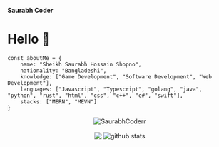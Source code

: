 **Saurabh Coder**
<h1>Hello 👋</h1>

```JS
const aboutMe = {
    name: "Sheikh Saurabh Hossain Shopno",
    nationality: "Bangladeshi",
    knowledge: ["Game Development", "Software Development", "Web Development"],
    languages: ["Javascript", "Typescript", "golang", "java", "python", "rust", "html", "css", "c++", "c#", "swift"],
    stacks: ["MERN", "MEVN"]
}
```

<p align="center"> <img src="https://komarev.com/ghpvc/?username=SaurabhCoderr" alt="SaurabhCoderr" /> </p>
<p align="center">
  <img align="center" src="https://github-readme-stats.vercel.app/api/top-langs/?username=SaurabhCoderr&show_icons=true&show_icons=true&title_color=&icon_color=f0f0f0&text_color=f0f0f0&bg_color=151b22&hide_border=true" />
  <img align="center" src="https://github-readme-stats.vercel.app/api?username=SaurabhCoderr&show_icons=true&theme=radical&line_height=21" alt="github stats"/>
</p>
